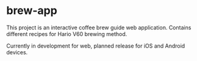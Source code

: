 # brew-app

This project is an interactive coffee brew guide web application. Contains different recipes for Hario V60 brewing method.

Currently in development for web, planned release for iOS and Android devices. 

